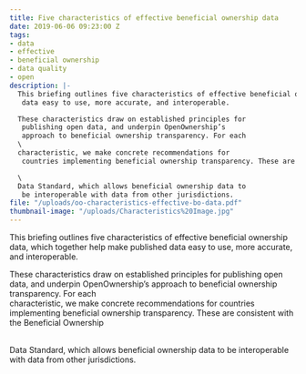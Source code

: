 ```yaml
---
title: Five characteristics of effective beneficial ownership data
date: 2019-06-06 09:23:00 Z
tags:
- data
- effective
- beneficial ownership
- data quality
- open
description: |-
  This briefing outlines five characteristics of effective beneficial ownership data, which together help make published
   data easy to use, more accurate, and interoperable.

  These characteristics draw on established principles for
   publishing open data, and underpin OpenOwnership’s
   approach to beneficial ownership transparency. For each
  \
  characteristic, we make concrete recommendations for
   countries implementing beneficial ownership transparency. These are consistent with the Beneficial Ownership

  \
  Data Standard, which allows beneficial ownership data to
   be interoperable with data from other jurisdictions.
file: "/uploads/oo-characteristics-effective-bo-data.pdf"
thumbnail-image: "/uploads/Characteristics%20Image.jpg"
---
```


This briefing outlines five characteristics of effective beneficial ownership data, which together help make published
data easy to use, more accurate, and interoperable.

These characteristics draw on established principles for
publishing open data, and underpin OpenOwnership’s
approach to beneficial ownership transparency. For each
\
characteristic, we make concrete recommendations for
countries implementing beneficial ownership transparency. These are consistent with the Beneficial Ownership

\
Data Standard, which allows beneficial ownership data to
be interoperable with data from other jurisdictions.